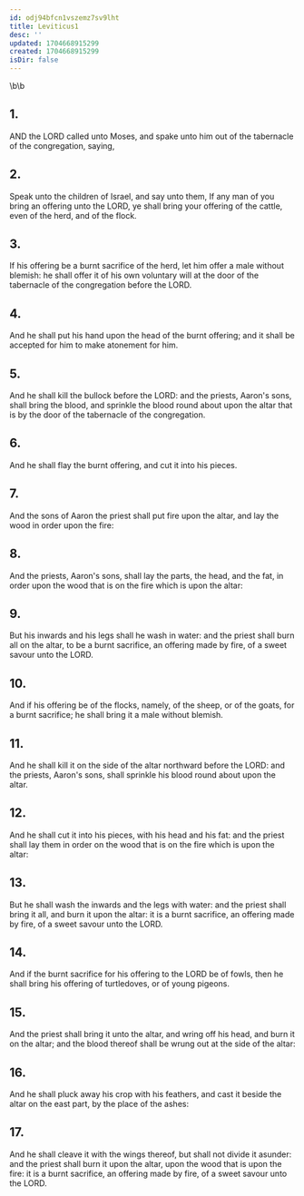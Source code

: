 ```yaml
---
id: odj94bfcn1vszemz7sv9lht
title: Leviticus1
desc: ''
updated: 1704668915299
created: 1704668915299
isDir: false
---
```

\b\b
## 1.
AND the LORD called unto Moses, and spake unto him out of the tabernacle of the congregation, saying,
## 2.
Speak unto the children of Israel, and say unto them, If any man of you bring an offering unto the LORD, ye shall bring your offering of the cattle, even of the herd, and of the flock.
## 3.
If his offering be a burnt sacrifice of the herd, let him offer a male without blemish: he shall offer it of his own voluntary will at the door of the tabernacle of the congregation before the LORD.
## 4.
And he shall put his hand upon the head of the burnt offering; and it shall be accepted for him to make atonement for him.
## 5.
And he shall kill the bullock before the LORD: and the priests, Aaron's sons, shall bring the blood, and sprinkle the blood round about upon the altar that is by the door of the tabernacle of the congregation.
## 6.
And he shall flay the burnt offering, and cut it into his pieces.
## 7.
And the sons of Aaron the priest shall put fire upon the altar, and lay the wood in order upon the fire:
## 8.
And the priests, Aaron's sons, shall lay the parts, the head, and the fat, in order upon the wood that is on the fire which is upon the altar:
## 9.
But his inwards and his legs shall he wash in water: and the priest shall burn all on the altar, to be a burnt sacrifice, an offering made by fire, of a sweet savour unto the LORD.
## 10.
And if his offering be of the flocks, namely, of the sheep, or of the goats, for a burnt sacrifice; he shall bring it a male without blemish.
## 11.
And he shall kill it on the side of the altar northward before the LORD: and the priests, Aaron's sons, shall sprinkle his blood round about upon the altar.
## 12.
And he shall cut it into his pieces, with his head and his fat: and the priest shall lay them in order on the wood that is on the fire which is upon the altar:
## 13.
But he shall wash the inwards and the legs with water: and the priest shall bring it all, and burn it upon the altar: it is a burnt sacrifice, an offering made by fire, of a sweet savour unto the LORD.
## 14.
And if the burnt sacrifice for his offering to the LORD be of fowls, then he shall bring his offering of turtledoves, or of young pigeons.
## 15.
And the priest shall bring it unto the altar, and wring off his head, and burn it on the altar; and the blood thereof shall be wrung out at the side of the altar:
## 16.
And he shall pluck away his crop with his feathers, and cast it beside the altar on the east part, by the place of the ashes:
## 17.
And he shall cleave it with the wings thereof, but shall not divide it asunder: and the priest shall burn it upon the altar, upon the wood that is upon the fire: it is a burnt sacrifice, an offering made by fire, of a sweet savour unto the LORD.
